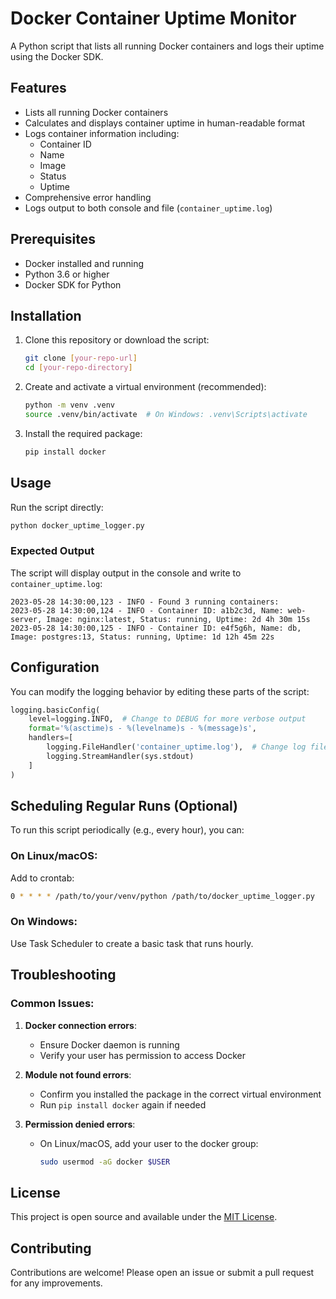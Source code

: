 # Docker Container Uptime Monitor

A Python script that lists all running Docker containers and logs their uptime using the Docker SDK.

## Features

- Lists all running Docker containers
- Calculates and displays container uptime in human-readable format
- Logs container information including:
  - Container ID
  - Name
  - Image
  - Status
  - Uptime
- Comprehensive error handling
- Logs output to both console and file (`container_uptime.log`)

## Prerequisites

- Docker installed and running
- Python 3.6 or higher
- Docker SDK for Python

## Installation

1. Clone this repository or download the script:
   ```bash
   git clone [your-repo-url]
   cd [your-repo-directory]
   ```

2. Create and activate a virtual environment (recommended):
   ```bash
   python -m venv .venv
   source .venv/bin/activate  # On Windows: .venv\Scripts\activate
   ```

3. Install the required package:
   ```bash
   pip install docker
   ```

## Usage

Run the script directly:
```bash
python docker_uptime_logger.py
```

### Expected Output
The script will display output in the console and write to `container_uptime.log`:
```
2023-05-28 14:30:00,123 - INFO - Found 3 running containers:
2023-05-28 14:30:00,124 - INFO - Container ID: a1b2c3d, Name: web-server, Image: nginx:latest, Status: running, Uptime: 2d 4h 30m 15s
2023-05-28 14:30:00,125 - INFO - Container ID: e4f5g6h, Name: db, Image: postgres:13, Status: running, Uptime: 1d 12h 45m 22s
```

## Configuration

You can modify the logging behavior by editing these parts of the script:

```python
logging.basicConfig(
    level=logging.INFO,  # Change to DEBUG for more verbose output
    format='%(asctime)s - %(levelname)s - %(message)s',
    handlers=[
        logging.FileHandler('container_uptime.log'),  # Change log file name
        logging.StreamHandler(sys.stdout)
    ]
)
```

## Scheduling Regular Runs (Optional)

To run this script periodically (e.g., every hour), you can:

### On Linux/macOS:
Add to crontab:
```bash
0 * * * * /path/to/your/venv/python /path/to/docker_uptime_logger.py
```

### On Windows:
Use Task Scheduler to create a basic task that runs hourly.

## Troubleshooting

### Common Issues:
1. **Docker connection errors**:
   - Ensure Docker daemon is running
   - Verify your user has permission to access Docker

2. **Module not found errors**:
   - Confirm you installed the package in the correct virtual environment
   - Run `pip install docker` again if needed

3. **Permission denied errors**:
   - On Linux/macOS, add your user to the docker group:
     ```bash
     sudo usermod -aG docker $USER
     ```

## License

This project is open source and available under the [MIT License](LICENSE).

## Contributing

Contributions are welcome! Please open an issue or submit a pull request for any improvements.
